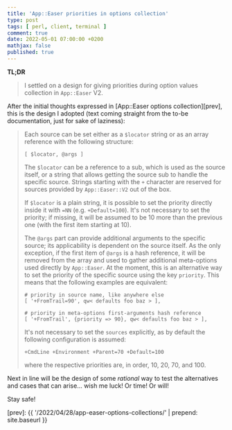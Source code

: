 ```yaml
---
title: 'App::Easer priorities in options collection'
type: post
tags: [ perl, client, terminal ]
comment: true
date: 2022-05-01 07:00:00 +0200
mathjax: false
published: true
---
```


**TL;DR**

> I settled on a design for giving priorities during option values
> collection in `App::Easer` V2.

After the initial thoughts expressed in [App::Easer options
collection][prev], this is the design I adopted (text coming straight
from the to-be documentation, just for sake of laziness):

> Each source can be set either as a `$locator` string or as an array
> reference with the following structure:
>
>     [ $locator, @args ]
>
> The `$locator` can be a reference to a sub, which is used as the source
> itself, or a string that allows getting the source sub to handle the
> specific source. Strings starting with the `+` character are reserved for
> sources provided by `App::Easer::V2` out of the box.
>
> If `$locator` is a plain string, it is possible to set the priority directly
> inside it with `=NN` (e.g. `+Default=100`). It's not necessary to set the
> priority; if missing, it will be assumed to be 10 more than the previous
> one (with the first item starting at 10).
>
> The `@args` part can provide additional arguments to the specific source;
> its applicability is dependent on the source itself. As the only
> exception, if the first item of `@args` is a hash reference, it will be
> removed from the array and used to gather additional meta-options used
> directly by `App::Easer`. At the moment, this is an alternative way to set
> the priority of the specific source using the key `priority`. This means
> that the following examples are equivalent:
>
>     # priority in source name, like anywhere else
>     [ '+FromTrail=90', qw< defaults foo baz > ],
>
>     # priority in meta-options first-arguments hash reference
>     [ '+FromTrail', {priority => 90}, qw< defaults foo baz > ],
>
> It's not necessary to set the `sources` explicitly, as by default the
> following configuration is assumed:
>
>     +CmdLine +Environment +Parent=70 +Default=100
>
> where the respective priorities are, in order, 10, 20, 70, and 100.

Next in line will be the design of some *rational* way to test the
alternatives and cases that can arise... wish me luck! Or time! Or will!

Stay safe!

[Perl]: https://www.perl.org/
[Raku]: https://raku.org/
[prev]: {{ '/2022/04/28/app-easer-options-collections/' | prepend: site.baseurl }}
